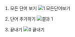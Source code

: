 1. 모든 단어 보기
![1  모든단어보기](https://user-images.githubusercontent.com/100747281/188354639-be03df7c-ce15-4dd9-8066-f75d258219a0.png)

4. 단어 추가하기
![결과 1](https://user-images.githubusercontent.com/100747281/188354694-1365a2a7-3a66-4948-806a-0db9bfd86e6e.png)

0. 끝내기
![0  끝내기](https://user-images.githubusercontent.com/100747281/188354715-39bb88c4-97b6-437b-b9c9-4b5134bfb9ef.png)

